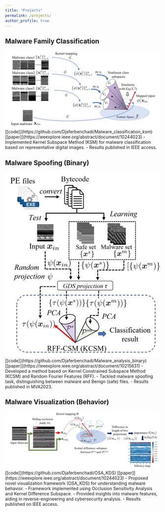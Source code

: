 ```yaml
---
title: "Projects"
permalink: /projects/
author_profile: true
---
```




##  Malware Family Classification 
<div>
<img src="https://github.com/Djaferbenchadi/Malware_classification_ksm/blob/main/KSM_algorithm.png" alt="Malware classification" class="responsivepost">
</div>
[[code]](https://github.com/Djaferbenchadi/Malware_classification_ksm) [[paper]](https://ieeexplore.ieee.org/abstract/document/10244023)
- Implemented Kernel Subspace Method (KSM) for malware classification based on representative digital images.
- Results published in IEEE access.
  
##  Malware Spoofing (Binary)
<div>
<img src="https://github.com/Djaferbenchadi/Malware_analysis_binary/blob/main/rff_csm_n.png" alt="Malware analysis" class="responsivepost">
</div>
[[code]](https://github.com/Djaferbenchadi/Malware_analysis_binary) [[paper]](https://ieeexplore.ieee.org/abstract/document/10215631)
- Developed a method based on Kernel Constrained Subspace Method (KCSM) and Random Fourier Features (RFF).
- Tackled malware spoofing task, distinguishing between malware and Benign (safe) files.
- Results published in MVA2023.

##  Malware Visualization (Behavior)
<div>
<img src="https://github.com/Djaferbenchadi/OSA_KDS/blob/main/images/OSA-KDS-diag.png" alt="OSA-KDS" class="responsivepost">
</div>
[[code]](https://github.com/Djaferbenchadi/OSA_KDS) [[paper]](https://ieeexplore.ieee.org/abstract/document/10244023)
- Proposed novel visualization framework (OSA_KDS) for understanding malware behavior.
- Framework implemented using Occlusion Sensitivity Analysis and Kernel Difference Subspace.
- Provided insights into malware features, aiding in reverse-engineering and cybersecurity analysis.
- Results published on IEEE access.
